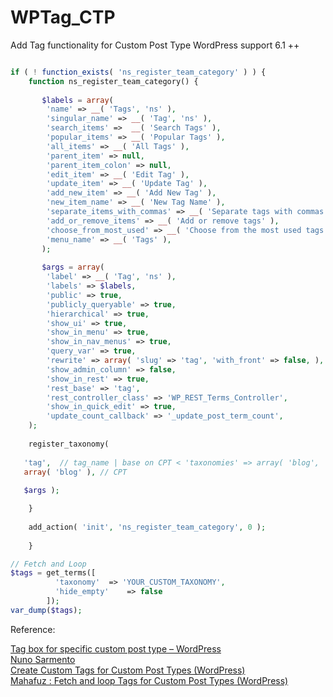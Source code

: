 # WPTag_CTP
Add Tag functionality for Custom Post Type WordPress support 6.1 ++

```PHP

if ( ! function_exists( 'ns_register_team_category' ) ) {
	function ns_register_team_category() {
	
	   $labels = array(
		'name' => __( 'Tags', 'ns' ),
		'singular_name' => __( 'Tag', 'ns' ),
		'search_items' =>  __( 'Search Tags' ),
		'popular_items' => __( 'Popular Tags' ),
		'all_items' => __( 'All Tags' ),
		'parent_item' => null,
		'parent_item_colon' => null,
		'edit_item' => __( 'Edit Tag' ),
		'update_item' => __( 'Update Tag' ),
		'add_new_item' => __( 'Add New Tag' ),
		'new_item_name' => __( 'New Tag Name' ),
		'separate_items_with_commas' => __( 'Separate tags with commas' ),
		'add_or_remove_items' => __( 'Add or remove tags' ),
		'choose_from_most_used' => __( 'Choose from the most used tags' ),
		'menu_name' => __( 'Tags' ),
	   );
	
	   $args = array(
		'label' => __( 'Tag', 'ns' ),
		'labels' => $labels,
		'public' => true,
		'publicly_queryable' => true,
		'hierarchical' => true,
		'show_ui' => true,
		'show_in_menu' => true,
		'show_in_nav_menus' => true,
		'query_var' => true,
		'rewrite' => array( 'slug' => 'tag', 'with_front' => false, ),
		'show_admin_column' => false,
		'show_in_rest' => true,
		'rest_base' => 'tag',
		'rest_controller_class' => 'WP_REST_Terms_Controller',
		'show_in_quick_edit' => true,
		'update_count_callback' => '_update_post_term_count',
	);
	
	register_taxonomy( 
  
   'tag',  // tag_name | base on CPT < 'taxonomies' => array( 'blog', 'category', 'tag'), >
   array( 'blog' ), // CPT
   
   $args );

	}
  
	add_action( 'init', 'ns_register_team_category', 0 );
	
	}


```

```PHP
// Fetch and Loop
$tags = get_terms([
          'taxonomy'  => 'YOUR_CUSTOM_TAXONOMY',
          'hide_empty'    => false
        ]);
var_dump($tags);

```
Reference: <br />

<a href="https://nielsoffice197227997.wordpress.com/2021/09/06/tag-box-for-specific-custom-post-type-wordpress/">Tag box for specific custom post type – WordPress</a><br />
<a href="https://wordpress.stackexchange.com/questions/62260/how-to-add-tags-to-custom-post-type">Nuno Sarmento</a><br />
<a href="https://www.sanwebe.com/snippet/create-custom-tags-for-custom-post-types-wordpress">Create Custom Tags for Custom Post Types (WordPress)</a><br />
<a href="https://stackoverflow.com/questions/29230243/wordpress-get-all-tags-from-custom-post-type">Mahafuz : Fetch and loop Tags for Custom Post Types (WordPress)</a><br />


